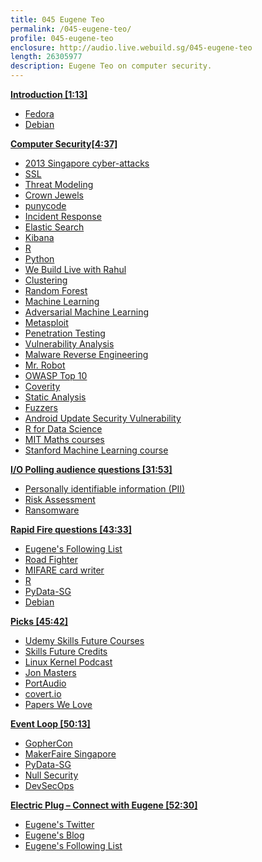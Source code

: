```yaml
---
title: 045 Eugene Teo
permalink: /045-eugene-teo/
profile: 045-eugene-teo
enclosure: http://audio.live.webuild.sg/045-eugene-teo
length: 26305977
description: Eugene Teo on computer security.
---
```


**[Introduction [1:13]](#t=1:13)**

- [Fedora](https://getfedora.org/)
- [Debian](https://www.debian.org/)

**[Computer Security[4:37]](#t=4:37)**

- [2013 Singapore cyber-attacks](https://en.wikipedia.org/wiki/2013_Singapore_cyberattacks)
- [SSL](https://en.wikipedia.org/wiki/Transport_Layer_Security)
- [Threat Modeling](https://www.owasp.org/index.php/Application_Threat_Modeling)
- [Crown Jewels](http://www.computerweekly.com/opinion/Security-Think-Tank-Identify-and-protect-the-crown-jewels)
- [punycode](https://en.wikipedia.org/wiki/Punycode)
- [Incident Response](https://www.sans.org/reading-room/whitepapers/analyst/incident-response-fight-35342)
- [Elastic Search](https://www.elastic.co/products/elasticsearch)
- [Kibana](https://www.elastic.co/products/kibana)
- [R](https://en.wikipedia.org/wiki/R_(programming_language))
- [Python](https://www.python.org/)
- [We Build Live with Rahul](http://live.webuild.sg/042-rahul-gokul/)
- [Clustering](https://en.wikipedia.org/wiki/Cluster_analysis)
- [Random Forest](https://en.wikipedia.org/wiki/Random_forest)
- [Machine Learning](https://en.wikipedia.org/wiki/Machine_learning)
- [Adversarial Machine Learning](https://en.wikipedia.org/wiki/Adversarial_machine_learning)
- [Metasploit](https://www.metasploit.com/)
- [Penetration Testing](https://en.wikipedia.org/wiki/Penetration_test)
- [Vulnerability Analysis](https://www.cert.org/vulnerability-analysis/)
- [Malware Reverse Engineering](https://www.sans.org/course/reverse-engineering-malware-malware-analysis-tools-techniques)
- [Mr. Robot](https://en.wikipedia.org/wiki/Mr._Robot_(TV_series))
- [OWASP Top 10](https://www.owasp.org/index.php/OWASP_Top_Ten_Cheat_Sheet)
- [Coverity](https://www.coverity.com/)
- [Static Analysis](https://en.wikipedia.org/wiki/Static_program_analysis)
- [Fuzzers](https://en.wikipedia.org/wiki/Fuzzing)
- [Android Update Security Vulnerability](https://www.bitsighttech.com/blog/ragentek-android-ota-update-mechanism-vulnerable-to-mitm-attack)
- [R for Data Science](http://r4ds.had.co.nz/)
- [MIT Maths courses](https://ocw.mit.edu/courses/mathematics/)
- [Stanford Machine Learning course](https://www.coursera.org/learn/machine-learning)

**[I/O Polling audience questions [31:53]](#t=31:53)**

- [Personally identifiable information (PII)](https://en.wikipedia.org/wiki/Personally_identifiable_information)
- [Risk Assessment](https://www.sans.org/reading-room/whitepapers/auditing/overview-threat-risk-assessment-76)
- [Ransomware](https://en.wikipedia.org/wiki/Ransomware)

**[Rapid Fire questions [43:33]](#t=43:33)**

- [Eugene's Following List](https://twitter.com/eugeneteo/following)
- [Road Fighter](http://www.retrogames.cz/play_065-NES.php?language=EN)
- [MIFARE card writer](https://www.mifare.net/en/products/tools/reader-kit/)
- [R](https://en.wikipedia.org/wiki/R_(programming_language))
- [PyData-SG](https://www.meetup.com/PyData-SG/)
- [Debian](https://www.debian.org/)

**[Picks [45:42]](#t=45:42)**

- [Udemy Skills Future Courses](https://www.udemy.com/collection/skillsfuture/all-courses)
- [Skills Future Credits](http://www.skillsfuture.sg/credit)
- [Linux Kernel Podcast](http://www.kernelpodcast.org/)
- [Jon Masters](https://twitter.com/jonmasters)
- [PortAudio](http://www.portaudio.com/)
- [covert.io](http://covert.io/)
- [Papers We Love](http://paperswelove.org/)

**[Event Loop [50:13]](#t=50:13)**

- [GopherCon](https://2017.gophercon.sg/)
- [MakerFaire Singapore](http://makerfairesingapore.com/)
- [PyData-SG](https://www.meetup.com/PyData-SG/)
- [Null Security](https://www.meetup.com/Null-Singapore-The-Open-Security-Community/)
- [DevSecOps](https://www.meetup.com/DevSecOps-Singapore/)

**[Electric Plug  – Connect with Eugene [52:30]](#t=52:30)**

- [Eugene's Twitter](https://twitter.com/eugeneteo)
- [Eugene's Blog](https://temasek.org/)
- [Eugene's Following List](https://twitter.com/eugeneteo/following)

